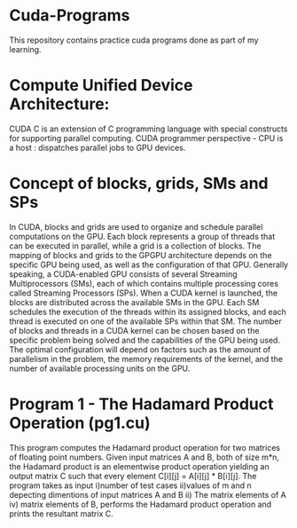 # Cuda-Programs
This repository contains practice cuda programs done as part of my learning.



# Compute Unified Device Architecture:
CUDA C is an extension of C programming language with special constructs for supporting parallel computing. CUDA programmer perspective - CPU is a host : dispatches parallel jobs to GPU devices. 

# Concept of blocks, grids, SMs and SPs
In CUDA, blocks and grids are used to organize and schedule parallel computations on the GPU. Each block represents a group of threads that can be executed in parallel, while a grid is a collection of blocks.
The mapping of blocks and grids to the GPGPU architecture depends on the specific GPU being used, as well as the configuration of that GPU. Generally speaking, a CUDA-enabled GPU consists of several Streaming Multiprocessors (SMs), each of which contains multiple processing cores called Streaming Processors (SPs). When a CUDA kernel is launched, the blocks are distributed across the available SMs in the GPU. Each SM schedules the execution of the threads within its assigned blocks, and each thread is executed on one of the available SPs within that SM.
The number of blocks and threads in a CUDA kernel can be chosen based on the specific problem being solved and the capabilities of the GPU being used. The optimal configuration will depend on factors such as the amount of parallelism in the problem, the memory requirements of the kernel, and the number of available processing units on the GPU.


# Program 1 - The Hadamard Product Operation (pg1.cu)
This program computes the Hadamard product operation for two matrices of floating point numbers. 
Given input matrices A and B, both of size m*n, the Hadamard product is an elementwise product operation yielding an output matrix C such that every element 
C[i][j] = A[i][j] * B[i][j].
The program takes as input i)number of test cases ii)values of m and n depecting dimentions of input matrices A and B ii) The matrix elements of A iv) matrix elements of B, performs the Hadamard product operation and prints the resultant matrix C.
